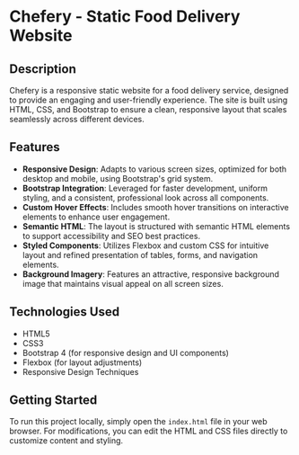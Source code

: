 # Chefery - Static Food Delivery Website

## Description

Chefery is a responsive static website for a food delivery service, designed to provide an engaging and user-friendly experience. The site is built using HTML, CSS, and Bootstrap to ensure a clean, responsive layout that scales seamlessly across different devices. 
## Features

- **Responsive Design**: Adapts to various screen sizes, optimized for both desktop and mobile, using Bootstrap's grid system.
- **Bootstrap Integration**: Leveraged for faster development, uniform styling, and a consistent, professional look across all components.
- **Custom Hover Effects**: Includes smooth hover transitions on interactive elements to enhance user engagement.
- **Semantic HTML**: The layout is structured with semantic HTML elements to support accessibility and SEO best practices.
- **Styled Components**: Utilizes Flexbox and custom CSS for intuitive layout and refined presentation of tables, forms, and navigation elements.
- **Background Imagery**: Features an attractive, responsive background image that maintains visual appeal on all screen sizes.

## Technologies Used

- HTML5
- CSS3
- Bootstrap 4 (for responsive design and UI components)
- Flexbox (for layout adjustments)
- Responsive Design Techniques

## Getting Started

To run this project locally, simply open the `index.html` file in your web browser. For modifications, you can edit the HTML and CSS files directly to customize content and styling.
